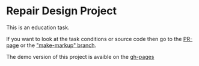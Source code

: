 # Repair Design Project

This is an education task.

If you want to look at the task conditions or source code then go to the [PR-page](https://github.com/spomni-rs/repair-design-project/pull/1) or the ["make-markup" branch](https://github.com/spomni-rs/repair-design-project/tree/make-markup).

The demo version of this project is avaible on the [gh-pages](https://spomni-rs.github.io/repair-design-project/)